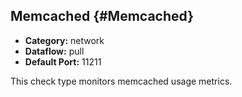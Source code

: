 ## Memcached {#Memcached}
 * **Category:** network
 * **Dataflow:** pull
 * **Default Port:** 11211

This check type monitors memcached usage metrics.
